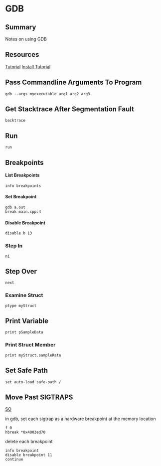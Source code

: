 # GDB

## Summary

Notes on using GDB

## Resources

[Tutorial](http://www.unknownroad.com/rtfm/gdbtut/gdbsegfault.html)
[Install Tutorial](www.gdbtutorial.com/tutorial/how-install-gdb)

## Pass Commandline Arguments To Program

```console
gdb --args myexecutable arg1 arg2 arg3
```

## Get Stacktrace After Segmentation Fault

```console
backtrace
```

## Run

```console
run
```

## Breakpoints

#### List Breakpoints

```console
info breakpoints
```

#### Set Breakpoint

```console
gdb a.out
break main.cpp:4
```

#### Disable Breakpoint

```console
disable b 13
```

### Step In

```console
ni
```

## Step Over

```console
next
```

### Examine Struct

```console
ptype myStruct
```

## Print Variable

```console
print pSampleData
```

### Print Struct Member

```console
print myStruct.sampleRate
```

## Set Safe Path

```console
set auto-load safe-path /
```

## Move Past SIGTRAPS

[SO](https://stackoverflow.com/questions/9837594/sigtrap-despite-no-set-breakpoints-hidden-hardware-breakpoint)

in gdb, set each sigtrap as a hardware breakpoint at the memory location

```console
f 0
hbreak *0x4003ed70
```

delete each breakpoint

```console
info breakpoint
disable breakpoint 11
continue
```
